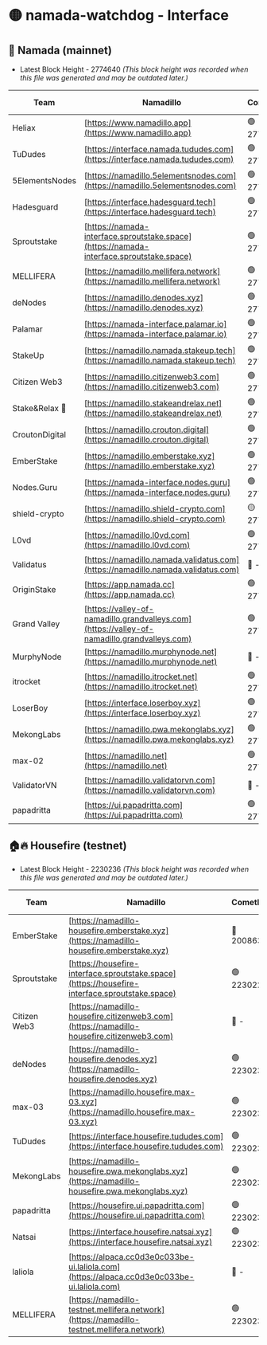 # 🟡 namada-watchdog - Interface

## 🚀 Namada (mainnet)
- Latest Block Height - 2774640 *(This block height was recorded when this file was generated and may be outdated later.)*

| Team | Namadillo | CometBFT | Indexer | MASP Indexer |
|-|-|-|-|-|
| Heliax | [https://www.namadillo.app](https://www.namadillo.app) | 🟢 2774615 | 🟢 2774615 | 🟢 2774615 |
| TuDudes | [https://interface.namada.tududes.com](https://interface.namada.tududes.com) | 🟢 2774616 | 🔴 2774042 | 🟢 2774616 |
| 5ElementsNodes | [https://namadillo.5elementsnodes.com](https://namadillo.5elementsnodes.com) | 🟢 2774616 | 🔴 2774042 | 🟢 2774616 |
| Hadesguard | [https://interface.hadesguard.tech](https://interface.hadesguard.tech) | 🟢 2774617 | 🔴 2774042 | 🟢 2774617 |
| Sproutstake | [https://namada-interface.sproutstake.space](https://namada-interface.sproutstake.space) | 🟢 2774618 | 🟢 2774618 | 🟢 2774618 |
| MELLIFERA | [https://namadillo.mellifera.network](https://namadillo.mellifera.network) | 🟢 2774619 | 🟢 2774619 | 🟢 2774619 |
| deNodes | [https://namadillo.denodes.xyz](https://namadillo.denodes.xyz) | 🟢 2774620 | 🔴 2773809 | 🟢 2774619 |
| Palamar | [https://namada-interface.palamar.io](https://namada-interface.palamar.io) | 🟢 2774620 | 🟢 2774620 | 🟢 2774620 |
| StakeUp | [https://namadillo.namada.stakeup.tech](https://namadillo.namada.stakeup.tech) | 🟢 2774621 | 🟢 2774621 | 🟢 2774621 |
| Citizen Web3 | [https://namadillo.citizenweb3.com](https://namadillo.citizenweb3.com) | 🟢 2774622 | 🟢 2774622 | 🟢 2774621 |
| Stake&Relax 🦥 | [https://namadillo.stakeandrelax.net](https://namadillo.stakeandrelax.net) | 🟢 2774623 | 🟢 2774623 | 🟢 2774623 |
| CroutonDigital | [https://namadillo.crouton.digital](https://namadillo.crouton.digital) | 🟢 2774624 | 🔴 2774301 | 🟢 2774623 |
| EmberStake | [https://namadillo.emberstake.xyz](https://namadillo.emberstake.xyz) | 🟢 2774624 | 🟢 2774624 | 🟢 2774624 |
| Nodes.Guru | [https://namada-interface.nodes.guru](https://namada-interface.nodes.guru) | 🟢 2774625 | 🟢 2774625 | 🟢 2774625 |
| shield-crypto | [https://namadillo.shield-crypto.com](https://namadillo.shield-crypto.com) | 🟡 2774470 | 🔴 - | 🔴 2769075 |
| L0vd | [https://namadillo.l0vd.com](https://namadillo.l0vd.com) | 🟢 2774629 | 🟢 2774629 | 🟢 2774629 |
| Validatus | [https://namadillo.namada.validatus.com](https://namadillo.namada.validatus.com) | 🔴 - | 🔴 - | 🔴 - |
| OriginStake | [https://app.namada.cc](https://app.namada.cc) | 🟢 2774632 | 🔴 2774042 | 🟢 2774632 |
| Grand Valley | [https://valley-of-namadillo.grandvalleys.com](https://valley-of-namadillo.grandvalleys.com) | 🟢 2774633 | 🟢 2774633 | 🟢 2774632 |
| MurphyNode | [https://namadillo.murphynode.net](https://namadillo.murphynode.net) | 🔴 - | 🔴 - | 🔴 - |
| itrocket | [https://namadillo.itrocket.net](https://namadillo.itrocket.net) | 🟢 2774635 | 🟢 2774635 | 🟢 2774635 |
| LoserBoy | [https://interface.loserboy.xyz](https://interface.loserboy.xyz) | 🟢 2774636 | 🔴 2774042 | 🟢 2774636 |
| MekongLabs | [https://namadillo.pwa.mekonglabs.xyz](https://namadillo.pwa.mekonglabs.xyz) | 🟢 2774637 | 🟢 2774637 | 🟢 2774637 |
| max-02 | [https://namadillo.net](https://namadillo.net) | 🟢 2774637 | 🟢 2774637 | 🟢 2774637 |
| ValidatorVN | [https://namadillo.validatorvn.com](https://namadillo.validatorvn.com) | 🔴 - | 🔴 - | 🔴 - |
| papadritta | [https://ui.papadritta.com](https://ui.papadritta.com) | 🟢 2774640 | 🟢 2774640 | 🟢 2774640 |

## 🏠🔥 Housefire (testnet)
- Latest Block Height - 2230236 *(This block height was recorded when this file was generated and may be outdated later.)*

| Team | Namadillo | CometBFT | Indexer | MASP Indexer |
|-|-|-|-|-|
| EmberStake | [https://namadillo-housefire.emberstake.xyz](https://namadillo-housefire.emberstake.xyz) | 🔴 2008636 | 🔴 - | 🔴 - |
| Sproutstake | [https://housefire-interface.sproutstake.space](https://housefire-interface.sproutstake.space) | 🟢 2230229 | 🟢 2230229 | 🟢 2230229 |
| Citizen Web3 | [https://namadillo-housefire.citizenweb3.com](https://namadillo-housefire.citizenweb3.com) | 🔴 - | 🟢 2230231 | 🟢 2230231 |
| deNodes | [https://namadillo-housefire.denodes.xyz](https://namadillo-housefire.denodes.xyz) | 🟢 2230231 | 🟢 2230231 | 🟢 2230231 |
| max-03 | [https://namadillo.housefire.max-03.xyz](https://namadillo.housefire.max-03.xyz) | 🟢 2230232 | 🔴 2167206 | 🟢 2230232 |
| TuDudes | [https://interface.housefire.tududes.com](https://interface.housefire.tududes.com) | 🟢 2230233 | 🟢 2230232 | 🟢 2230233 |
| MekongLabs | [https://namadillo-housefire.pwa.mekonglabs.xyz](https://namadillo-housefire.pwa.mekonglabs.xyz) | 🟢 2230233 | 🟢 2230233 | 🟢 2230233 |
| papadritta | [https://housefire.ui.papadritta.com](https://housefire.ui.papadritta.com) | 🟢 2230234 | 🟢 2230233 | 🟢 2230234 |
| Natsai | [https://interface.housefire.natsai.xyz](https://interface.housefire.natsai.xyz) | 🟢 2230234 | 🟢 2230234 | 🟢 2230234 |
| laliola | [https://alpaca.cc0d3e0c033be-ui.laliola.com](https://alpaca.cc0d3e0c033be-ui.laliola.com) | 🔴 - | 🔴 - | 🔴 - |
| MELLIFERA | [https://namadillo-testnet.mellifera.network](https://namadillo-testnet.mellifera.network) | 🟢 2230236 | 🟢 2230236 | 🟢 2230236 |

